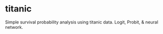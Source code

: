 # titanic
Simple survival probability analysis using titanic data. Logit, Probit, & neural network.
